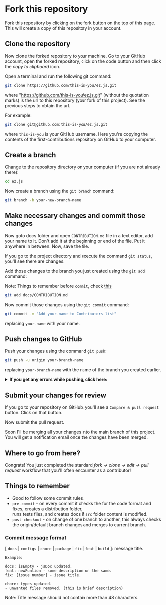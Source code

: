# Fork this repository

Fork this repository by clicking on the fork button on the top of this page.
This will create a copy of this repository in your account.

## Clone the repository

Now clone the forked repository to your machine. Go to your GitHub account, open the forked repository, click on the code button and then click the _copy to clipboard_ icon.

Open a terminal and run the following git command:

```bash
git clone https://github.com/this-is-you/ez.js.git
```

where "<https://github.com/this-is-you/ez.js.git>" (without the quotation marks) is the url to this repository (your fork of this project). See the previous steps to obtain the url.

For example:

```bash
git clone git@github.com:this-is-you/ez.js.git
```

where `this-is-you` is your GitHub username. Here you're copying the contents of the first-contributions repository on GitHub to your computer.

## Create a branch

Change to the repository directory on your computer (if you are not already there):

```bash
cd ez.js
```

Now create a branch using the `git branch` command:

```bash
git branch -b your-new-branch-name
```

## Make necessary changes and commit those changes

Now goto docs folder and open `CONTRIBUTION.md` file in a text editor, add your name to it. Don't add it at the beginning or end of the file. Put it anywhere in between. Now, save the file.

If you go to the project directory and execute the command `git status`, you'll see there are changes.

Add those changes to the branch you just created using the `git add` command:

Note: Things to remember before `commit`, check [this](https://github.com/bhaireshm/ez.js/blob/master/docs/CONTRIBUTION.md#things-to-remember)

```bash
git add docs/CONTRIBUTION.md
```

Now commit those changes using the `git commit` command:

```bash
git commit -m "Add your-name to Contributors list"
```

replacing `your-name` with your name.

## Push changes to GitHub

Push your changes using the command `git push`:

```bash
git push -u origin your-branch-name
```

replacing `your-branch-name` with the name of the branch you created earlier.

<details>
<summary> <strong>If you get any errors while pushing, click here:</strong> </summary>

- ### Authentication Error

     <pre>remote: Support for password authentication was removed on August 13, 2021. Please use a personal access token instead.
  remote: Please see https://github.blog/2020-12-15-token-authentication-requirements-for-git-operations/ for more information.
  fatal: Authentication failed for 'https://github.com/<your-username>/first-contributions.git/'</pre>

  Go to [GitHub's tutorial](https://docs.github.com/en/authentication/connecting-to-github-with-ssh/adding-a-new-ssh-key-to-your-github-account) on generating and configuring an SSH key to your account.

</details>

## Submit your changes for review

If you go to your repository on GitHub, you'll see a `Compare & pull request` button. Click on that button.

Now submit the pull request.

Soon I'll be merging all your changes into the main branch of this project. You will get a notification email once the changes have been merged.

## Where to go from here?

Congrats! You just completed the standard _fork -> clone -> edit -> pull request_ workflow that you'll often encounter as a contributor!

## Things to remember

- Good to follow some commit rules.
- `pre-commit` - on every commit it checks the for the code format and fixes,
  creates a distribution folder, <br>runs tests files, and creates docs if `src` folder content is modified.
- `post-checkout` - on change of one branch to another, this always checks the origin/default branch changes and merges to current branch.

### Commit message format

[ `docs` | `configs` | `chore` | `package` | `fix` | `feat` | `build` ]: message title.

```text
Example:

docs: isEmpty - jsDoc updated.
feat: newFuntion - some description on the same.
fix: [issue number] - issue title.

chore: types updated.
- unwanted files removed. (this is brief description)
```

Note: Title message should not contain more than 48 characters.
